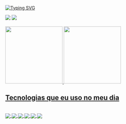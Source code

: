 [![Typing SVG](https://readme-typing-svg.herokuapp.com?background=3B30FF00&lines=Hi!+i'm+Adailton+Souza)](https://git.io/typing-svg)

<div> 
  <a href = "mailto:adailtonsouza18@gmail.com"><img src="https://img.shields.io/badge/-Gmail-%23333?style=for-the-badge&logo=gmail&logoColor=red" target="_blank"></a>
  <a href="https://www.linkedin.com/in/adailtonsouzza/" target="_blank"><img src="https://img.shields.io/badge/-LinkedIn-%230077B5?style=for-the-badge&logo=linkedin&logoColor=white"></a> 
</div>
<br>
<div>
  <a href="https://github.com/adailtonsouzza">
  <img height="180em" src="https://github-readme-stats.vercel.app/api?username=adailtonsouzza&show_icons=true&theme=radical&include_all_commits"/>
  <img height="180em" style="align= float" src="https://github-readme-stats.vercel.app/api/top-langs/?username=adailtonsouzza&layout=compact&langs_count=7&theme=radical"/>
</div>

  

## Tecnologias que eu uso no meu dia 

<div style="display:inline_block"><br/>
  <img align="center" alt"html5" src="https://img.shields.io/badge/HTML5-E34F26?style=for-the-badge&logo=html5&logoColor=white"/>
  <img align="center" alt"css3" src="https://img.shields.io/badge/CSS3-1572B6?style=for-the-badge&logo=css3&logoColor=white"/>
  <img align="center" alt"javascript" src="https://img.shields.io/badge/JavaScript-F7DF1E?style=for-the-badge&logo=javascript&logoColor=black"/>
  <img align="center" alt"java" src="https://img.shields.io/badge/Java-ED8B00?style=for-the-badge&logo=java&logoColor=white"/>
  <img align="center" alt"angular" src="https://img.shields.io/badge/Angular-DD0031?style=for-the-badge&logo=angular&logoColor=white"/>
  <img align="center" alt"typescript" src="https://img.shields.io/badge/TypeScript-007ACC?style=for-the-badge&logo=typescript&logoColor=white"/>
</div>
